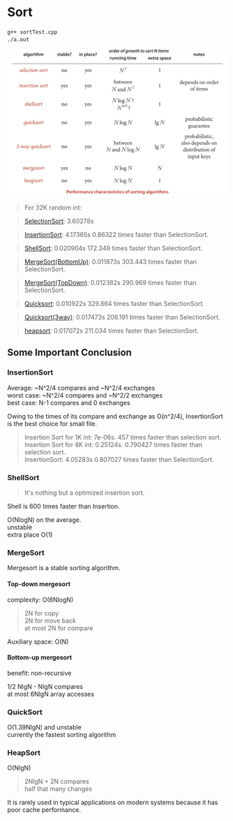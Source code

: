# Sort

`g++ sortTest.cpp`  
`./a.out`  

![conclusion](./conclusion.jpg)  


> For 32K random int: 

> [SelectionSort](./selectionsort.h):  3.60278s  

> [InsertionSort](./insertionsort.h):  4.17365s  0.86322 times faster than SelectionSort.  

> [ShellSort](./shellsort.h):  0.020904s  172.349 times faster than SelectionSort.  

> [MergeSort(BottomUp)](./mergesort.h):  0.011873s  303.443 times faster than SelectionSort.  

> [MergeSort(TopDown)](./mergesort.h):  0.012382s  290.969 times faster than SelectionSort.  

> [Quicksort](./quicksort.h):  0.010922s  329.864 times faster than SelectionSort.  

> [Quicksort(3way)](./quicksort.h):  0.017473s  206.191 times faster than SelectionSort.  

> [heapsort](./heapsort.h):  0.017072s  211.034 times faster than SelectionSort.  

## Some Important Conclusion  

### InsertionSort  

Average:    ~N^2/4 compares and ~N^2/4 exchanges  
worst case: ~N^2/4 compares and ~N^2/2 exchanges  
best case:   N-1   compares and 0      exchanges  

Owing to the times of its compare and exchange as O(n^2/4), InsertionSort is the best choice for small file. 

> Insertion Sort for 1K int: 7e-06s.  457 times faster than selection sort.  
> Insertion Sort for 8K int: 0.25124s.  0.790427 times faster than selection sort.  
> InsertionSort:  4.05283s  0.807027 times faster than SelectionSort.  

### ShellSort

> It's nothing but a optimized insertion sort.  

Shell is 600 times faster than Insertion.  

O(NlogN) on the average.  
unstable  
extra place O(1)  

### MergeSort  

Mergesort is a stable sorting algorithm.  

#### Top-down mergesort   
complexity: O(6NlogN)  
> 2N for copy  
> 2N for move back  
> at most 2N for compare  

Auxiliary space: O(N)  

#### Bottom-up mergesort  

benefit: non-recursive

1/2 NlgN - NlgN compares  
at most 6NlgN array accesses  

### QuickSort  

O(1.39NlgN) and unstable  
currently the fastest sorting algorithm  

### HeapSort 

O(NlgN)   
> 2NlgN + 2N compares  
> half that many changes  
  
It is rarely used in typical applications on modern systems because it has poor cache performance.   


